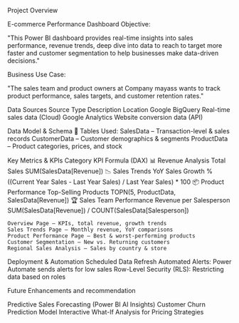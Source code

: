 
  Project Overview
   
  E-commerce Performance Dashboard
  Objective:

  "This Power BI dashboard provides real-time insights into sales performance, revenue trends, deep dive into data to reach to target more faster and customer segmentation to help businesses make data-driven decisions."

   Business Use Case:

   "The sales team and product owners at Company mayass wants to track product performance, sales targets, and customer retention rates."

 Data Sources
 Source Type	     Description	Location
 Google BigQuery	 Real-time sales data (Cloud)
 Google Analytics	 Website conversion data	(API)

 Data Model & Schema
📂 Tables Used:
    SalesData – Transaction-level & sales records
    CustomerData – Customer demographics & segments
    ProductData – Product categories, prices, and stock
    


  Key Metrics & KPIs
  Category	KPI	Formula (DAX)
📊 Revenue Analysis	Total Sales	SUM(SalesData[Revenue])
📉 Sales Trends	YoY Sales Growth %	((Current Year Sales - Last Year Sales) / Last Year Sales) * 100
📦 Product Performance	Top-Selling Products	TOPN(5, ProductData, SalesData[Revenue])
🏆 Sales Team Performance	Revenue per Salesperson	SUM(SalesData[Revenue]) / COUNT(SalesData[Salesperson])


    Overview Page – KPIs, total revenue, growth trends
    Sales Trends Page – Monthly revenue, YoY comparisons
    Product Performance Page – Best & worst-performing products
    Customer Segmentation – New vs. Returning customers
    Regional Sales Analysis – Sales by country & store

  Deployment & Automation
    Scheduled Data Refresh
    Automated Alerts: Power Automate sends alerts for low sales
    Row-Level Security (RLS): Restricting data based on roles


  Future Enhancements and recommendation

   Predictive Sales Forecasting (Power BI AI Insights)
   Customer Churn Prediction Model
   Interactive What-If Analysis for Pricing Strategies




   
